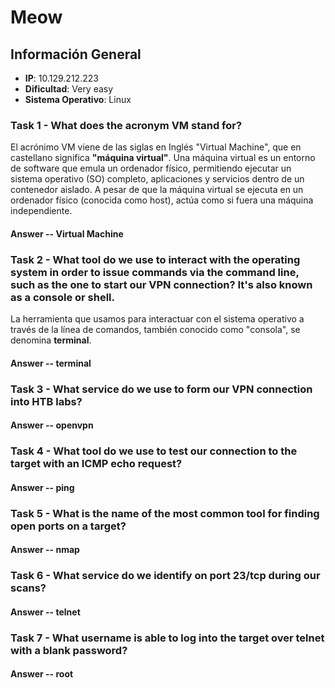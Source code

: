 # Meow

## Información General

- **IP**: 10.129.212.223
- **Dificultad**: Very easy
- **Sistema Operativo**: Linux

### Task 1 - What does the acronym VM stand for?

El acrónimo VM viene de las siglas en Inglés "Virtual Machine", que en castellano significa **"máquina virtual"**. Una máquina virtual es un entorno de software que emula un ordenador físico, permitiendo ejecutar un sistema operativo (SO) completo, aplicaciones y servicios dentro de un contenedor aislado. A pesar de que la máquina virtual se ejecuta en un ordenador físico (conocida como host), actúa como si fuera una máquina independiente.
#### Answer -- Virtual Machine

### Task 2 - What tool do we use to interact with the operating system in order to issue commands via the command line, such as the one to start our VPN connection? It's also known as a console or shell.

La herramienta que usamos para interactuar con el sistema operativo a través de la línea de comandos, también conocido como "consola", se denomina **terminal**. 

#### Answer -- terminal

### Task 3 - What service do we use to form our VPN connection into HTB labs?


#### Answer -- openvpn

### Task 4 - What tool do we use to test our connection to the target with an ICMP echo request?


#### Answer -- ping

### Task 5 - What is the name of the most common tool for finding open ports on a target?

#### Answer -- nmap

### Task 6 - What service do we identify on port 23/tcp during our scans?


#### Answer -- telnet

### Task 7 - What username is able to log into the target over telnet with a blank password?

#### Answer -- root




